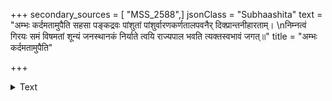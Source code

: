 +++
secondary_sources = [ "MSS_2588",]
jsonClass = "Subhaashita"
text = "अम्भः कर्दमतामुपैति सहसा पङ्कद्रवः पांशुतां पांशुर्वारणकर्णतालपवनैर् दिक्प्रान्तनीहारताम्।  \nनिम्नत्वं गिरयः समं विषमतां शून्यं जनस्थानकं निर्याते त्वयि राज्यपाल भवति त्यक्तस्वभावं जगत्॥"
title = "अम्भः कर्दमतामुपैति"

+++

<details><summary>Text</summary>

अम्भः कर्दमतामुपैति सहसा पङ्कद्रवः पांशुतां पांशुर्वारणकर्णतालपवनैर् दिक्प्रान्तनीहारताम्।  
निम्नत्वं गिरयः समं विषमतां शून्यं जनस्थानकं निर्याते त्वयि राज्यपाल भवति त्यक्तस्वभावं जगत्॥
</details>
